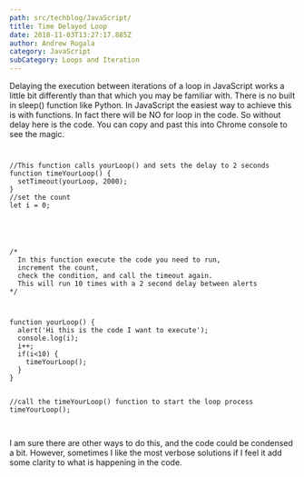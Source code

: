 ```yaml
---
path: src/techblog/JavaScript/
title: Time Delayed Loop
date: 2018-11-03T13:27:17.885Z
author: Andrew Rogala
category: JavaScript
subCategory: Loops and Iteration
---
```

Delaying the execution between iterations of a loop in JavaScript works a little bit differently than that which you may be familiar with. There is no built in sleep() function like Python. In JavaScript the easiest way to achieve this is with functions. In fact there will be NO for loop in the code. So without delay here is the code. You can copy and past this into Chrome console to see the magic.
<br/>
<code>
<pre>
//This function calls yourLoop() and sets the delay to 2 seconds
function timeYourLoop() {
  setTimeout(yourLoop, 2000);
}
//set the count
let i = 0;
</pre>
<br/>
/*
  In this function execute the code you need to run, 
  increment the count,
  check the condition, and call the timeout again. 
  This will run 10 times with a 2 second delay between alerts
*/
<br/>
<pre>
function yourLoop() {
  alert('Hi this is the code I want to execute');
  console.log(i);
  i++;
  if(i<10) {
    timeYourLoop();
  }
}
<br/>
//call the timeYourLoop() function to start the loop process
timeYourLoop();
</pre>
</code>
<br/>
I am sure there are other ways to do this, and the code could be condensed a bit. However, sometimes I like the most verbose solutions if I feel it add some clarity to what is happening in the code.
